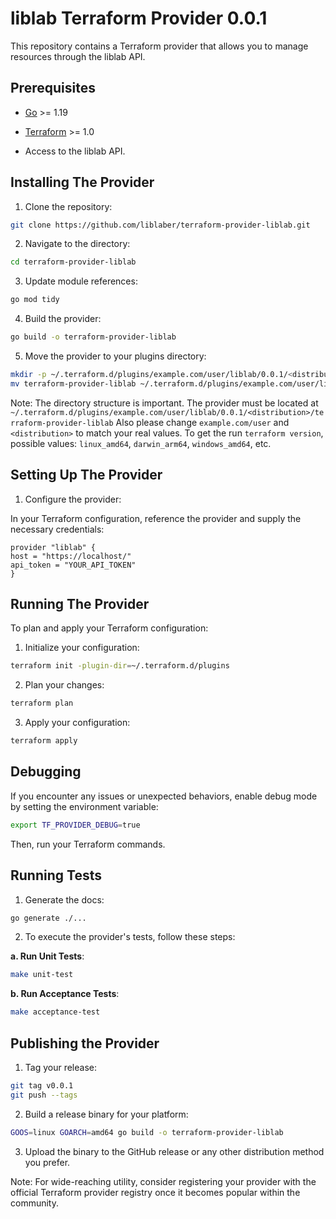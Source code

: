 # liblab Terraform Provider 0.0.1

This repository contains a Terraform provider that allows you to manage resources through the liblab API.

## Prerequisites

- [Go](https://golang.org/doc/install) >= 1.19

- [Terraform](https://www.terraform.io/downloads.html) >= 1.0

- Access to the liblab API.

## Installing The Provider

1. Clone the repository:

```bash
git clone https://github.com/liblaber/terraform-provider-liblab.git
```

2. Navigate to the directory:

```bash
cd terraform-provider-liblab
```

3. Update module references:

```bash
go mod tidy
```

4. Build the provider:

```bash
go build -o terraform-provider-liblab
```

5. Move the provider to your plugins directory:

```bash
mkdir -p ~/.terraform.d/plugins/example.com/user/liblab/0.0.1/<distribution>
mv terraform-provider-liblab ~/.terraform.d/plugins/example.com/user/liblab/0.0.1/<distribution>
```

Note: The directory structure is important. The provider must be located at `~/.terraform.d/plugins/example.com/user/liblab/0.0.1/<distribution>/terraform-provider-liblab`
Also please change `example.com/user` and `<distribution>` to match your real values.
To get the <distribution> run `terraform version`, possible values: `linux_amd64`, `darwin_arm64`, `windows_amd64`, etc.

## Setting Up The Provider

1. Configure the provider:

In your Terraform configuration, reference the provider and supply the necessary credentials:

```hcl
provider "liblab" {
host = "https://localhost/"
api_token = "YOUR_API_TOKEN"
}
```

## Running The Provider

To plan and apply your Terraform configuration:

1. Initialize your configuration:

```bash
terraform init -plugin-dir=~/.terraform.d/plugins
```

2. Plan your changes:

```bash
terraform plan
```

3. Apply your configuration:

```bash
terraform apply
```

## Debugging

If you encounter any issues or unexpected behaviors, enable debug mode by setting the environment variable:

```bash
export TF_PROVIDER_DEBUG=true
```

Then, run your Terraform commands.

## Running Tests

1. Generate the docs:

```bash
go generate ./...
```

2. To execute the provider's tests, follow these steps:

**a. Run Unit Tests**:

```bash
make unit-test
```

**b. Run Acceptance Tests**:

```bash
make acceptance-test
```

## Publishing the Provider

1. Tag your release:

```bash
git tag v0.0.1
git push --tags
```

2. Build a release binary for your platform:

```bash
GOOS=linux GOARCH=amd64 go build -o terraform-provider-liblab
```

3. Upload the binary to the GitHub release or any other distribution method you prefer.

Note: For wide-reaching utility, consider registering your provider with the official Terraform provider registry once
it becomes popular within the community.

<!-- Generated by LIBLAB | https://liblab.com -->
